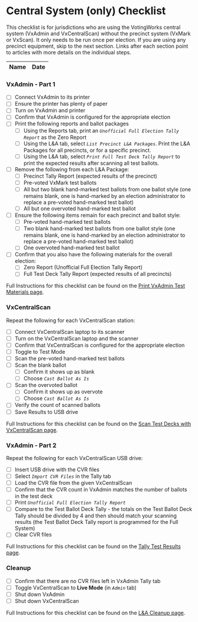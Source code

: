 # Central System (only) Checklist

This checklist is for jurisdictions who are using the VotingWorks central system (VxAdmin and VxCentralScan) without the precinct system (VxMark or VxScan). It only needs to be run once per election. If you are using any precinct equipment, skip to the next section. Links after each section point to articles with more details on the individual steps.

| Name | Date |
| ---- | ---- |

### VxAdmin - Part 1

* [ ] Connect VxAdmin to its printer
* [ ] Ensure the printer has plenty of paper
* [ ] Turn on VxAdmin and printer
* [ ] Confirm that VxAdmin is configured for the appropriate election
* [ ] Print the following reports and ballot packages
  * [ ] Using the Reports tab, print an _`Unofficial Full Election Tally Report`_ as the Zero Report
  * [ ] Using the L\&A tab, select _`List Precinct L&A Packages`_. Print the L\&A Packages for all precincts, or for a specific precinct.
  * [ ] Using the L\&A tab, select _`Print Full Test Deck Tally Report`_ to print the expected results after scanning all test ballots.
* [ ] Remove the following from each L\&A Package:
  * [ ] Precinct Tally Report (expected results of the precinct)
  * [ ] Pre-voted VxMark test ballots
  * [ ] All but two blank hand-marked test ballots from one ballot style (one remains blank, one is hand-marked by an election administrator to replace a pre-voted hand-marked test ballot)
  * [ ] All but one overvoted hand-marked test ballot
* [ ] Ensure the following items remain for each precinct and ballot style:
  * [ ] Pre-voted hand-marked test ballots
  * [ ] Two blank hand-marked test ballots from one ballot style (one remains blank, one is hand-marked by an election administrator to replace a pre-voted hand-marked test ballot)
  * [ ] One overvoted hand-marked test ballot
* [ ] Confirm that you also have the following materials for the overall election:
  * [ ] Zero Report (Unofficial Full Election Tally Report)
  * [ ] Full Test Deck Tally Report (expected results of all precincts)

Full Instructions for this checklist can be found on the [Print VxAdmin Test Materials page](test-deck-printing.md).

### VxCentralScan

Repeat the following for each VxCentralScan station:

* [ ] Connect VxCentralScan laptop to its scanner
* [ ] Turn on the VxCentralScan laptop and the scanner
* [ ] Confirm that VxCentralScan is configured for the appropriate election
* [ ] Toggle to Test Mode
* [ ] Scan the pre-voted hand-marked test ballots
* [ ] Scan the blank ballot
  * [ ] Confirm it shows up as blank
  * [ ] Choose _`Cast Ballot As Is`_
* [ ] Scan the overvoted ballot
  * [ ] Confirm it shows up as overvote
  * [ ] Choose _`Cast Ballot As Is`_
* [ ] Verify the count of scanned ballots
* [ ] Save Results to USB drive

Full Instructions for this checklist can be found on the [Scan Test Decks with VxCentralScan page](test-deck-scanning.md).

### VxAdmin - Part 2

Repeat the following for each VxCentralScan USB drive:

* [ ] Insert USB drive with the CVR files
* [ ] Select _`Import CVR Files`_ in the Tally tab
* [ ] Load the CVR file from the given VxCentralScan
* [ ] Confirm that the CVR count in VxAdmin matches the number of ballots in the test deck
* [ ] Print _`Unofficial Full Election Tally Report`_
* [ ] Compare to the Test Ballot Deck Tally  - the totals on the Test Ballot Deck Tally should be divided by 4 and then should match your scanning results (the Test Ballot Deck Tally report is programmed for the Full System)
* [ ] Clear CVR files

Full Instructions for this checklist can be found on the [Tally Test Results page](tabulate-test-deck.md).

### **Cleanup**

* [ ] Confirm that there are no CVR files left in VxAdmin Tally tab
* [ ] Toggle VxCentralScan to **Live Mode** (in _`Admin`_ tab)
* [ ] Shut down VxAdmin
* [ ] Shut down VxCentralScan

Full Instructions for this checklist can be found on the [L\&A Cleanup page](prepare-for-election-day.md).
